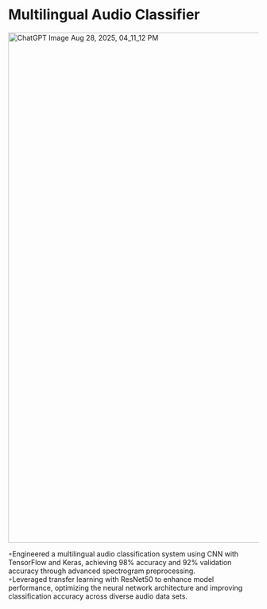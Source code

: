 # Multilingual Audio Classifier
<img width="1024" height="1024" alt="ChatGPT Image Aug 28, 2025, 04_11_12 PM" src="https://github.com/user-attachments/assets/77744456-c5f6-46a4-9e0a-3609e64eb2a1" />

◦Engineered a multilingual audio classification system using CNN with TensorFlow and Keras, achieving 98% accuracy and 92% validation accuracy through advanced spectrogram preprocessing.
<br>
◦Leveraged transfer learning with ResNet50 to enhance model performance, optimizing the neural network architecture and improving classification accuracy across diverse audio data sets.


